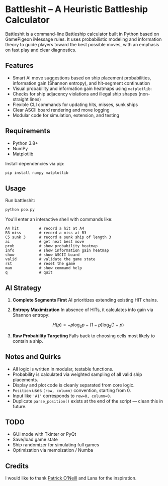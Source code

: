 # Battleshit – A Heuristic Battleship Calculator

Battleshit is a command-line Battleship calculator built in Python based on GamePigeon iMessage rules. 
It uses probabilistic modeling and information theory to guide players toward the 
best possible moves, with an emphasis on fast play and clear diagnostics.

## Features

- Smart AI move suggestions based on ship placement probabilities, information gain (Shannon entropy), and hit-segment continuation
- Visual probability and information gain heatmaps using `matplotlib`:
- Checks for ship adjacency violations and illegal ship shapes (non-straight lines) 
- Flexible CLI commands for updating hits, misses, sunk ships
- Clear ASCII board rendering and move logging
- Modular code for simulation, extension, and testing

## Requirements

- Python 3.8+
- NumPy
- Matplotlib

Install dependencies via pip:

```sh
pip install numpy matplotlib
````
## Usage

Run battleshit:

```sh
python poo.py
```

You'll enter an interactive shell with commands like:

```text
A4 hit         # record a hit at A4
B3 miss        # record a miss at B3
C5 sunk 3      # record a sunk ship of length 3
ai             # get next best move
prob           # show probability heatmap
info           # show information gain heatmap
show           # show ASCII board
valid          # validate the game state
rst            # reset the game
man            # show command help
q              # quit
```

## AI Strategy

1. **Complete Segments First**
   AI prioritizes extending existing HIT chains.

2. **Entropy Maximization**
   In absence of HITs, it calculates info gain via Shannon entropy:

   $$
   H(p) = -p \log_2 p - (1 - p) \log_2(1 - p)
   $$

3. **Raw Probability Targeting**
   Falls back to choosing cells most likely to contain a ship.

## Notes and Quirks

* All logic is written in modular, testable functions.
* Probability is calculated via weighted sampling of all valid ship placements.
* Display and plot code is cleanly separated from core logic.
* `Position` uses `(row, column)` convention, starting from 0.
* Input like `'A1'` corresponds to `row=0, column=0`.
* Duplicate `parse_position()` exists at the end of the script — clean this in future.

## TODO

* GUI mode with Tkinter or PyQt
* Save/load game state
* Ship randomizer for simulating full games
* Optimization via memoization / Numba

## Credits

I would like to thank [Patrick O'Neill](https://github.com/Carbocarde/battleship.git) and Lana for the inspiration.